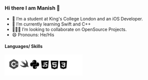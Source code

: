 ### Hi there I am Manish 👋


- 🔭 I’m a student at King's College London and an iOS Developer.
- 🌱 I’m currently learning Swift and C++
- 🧑🏻‍💻 I’m looking to collaborate on OpenSource Projects. 
- 😄 Pronouns: He/His

#### Languages/ Skills

<img align = "left" src="ImagesStack/pycplus.png" height = "67">
